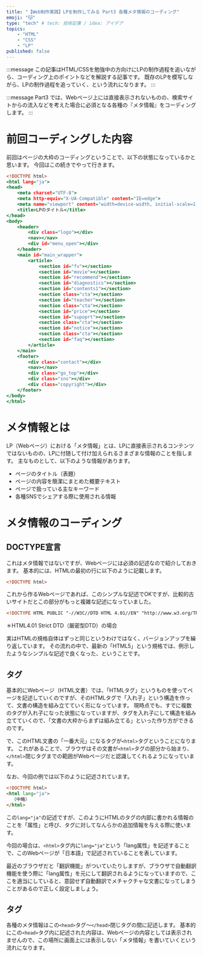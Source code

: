 ```yaml
---
title: "【Web制作実践】LPを制作してみる Part3 各種メタ情報のコーディング"
emoji: "😽"
type: "tech" # tech: 技術記事 / idea: アイデア
topics:
    - "HTML"
    - "CSS"
    - "LP"
published: false
---
```

:::message
この記事はHTML/CSSを勉強中の方向けにLPの制作過程を追いながら、コーディング上のポイントなどを解説する記事です。
既存のLPを模写しながら、LPの制作過程を追っていく、という流れになります。
:::

:::message
Part3 では、Webページ上には直接表示されないものの、検索サイトからの流入などを考えた場合に必須となる各種の『メタ情報』をコーディングします。
:::

# 前回コーディングした内容

前回はページの大枠のコーディングということで、以下の状態になっているかと思います。
今回はこの続きでやって行きます。

```html:lp.html
<!DOCTYPE html>
<html lang="ja">
<head>
    <meta charset="UTF-8">
    <meta http-equiv="X-UA-Compatible" content="IE=edge">
    <meta name="viewport" content="width=device-width, initial-scale=1.0">
    <title>LPのタイトル</title>
</head>
<body>
    <header>
        <div class="logo"></div>
        <nav></nav>
        <div id="menu_open"></div>
    </header>
    <main id="main_wrapper">
        <article>
            <section id="fv"></section>
            <section id="movie"></section>
            <section id="recommend"></section>
            <section id="diagnostics"></section>
            <section id="contents1"></section>
            <section class="cta"></section>
            <section id="teacher"></section>
            <section class="cta"></section>
            <section id="price"></section>
            <section id="supoprt"></section>
            <section class="cta"></section>
            <section id="notice"></section>
            <section class="cta"></section>
            <section id="faq"></section>
        </article>
    </main>
    <footer>
        <div class="contact"></div>
        <nav></nav>
        <div class="go_top"></div>
        <div class="sns"></div>
        <div class="copyright"></div>
    </footer>
</body>
</html>
```

# メタ情報とは

LP（Webページ）における「メタ情報」とは、LPに直接表示されるコンテンツではないものの、LPに付随して付け加えられるさまざまな情報のことを指します。
主なものとして、以下のような情報があります。

- ページのタイトル（表題）
- ページの内容を簡潔にまとめた概要テキスト
- ページで扱っている主なキーワード
- 各種SNSでシェアする際に使用される情報

# メタ情報のコーディング
## DOCTYPE宣言

これはメタ情報ではないですが、Webページには必須の記述なので紹介しておきます。
基本的には、HTMLの最初の行に以下のように記載します。

```html
<!DOCTYPE html>
```

これから作るWebページであれば、このシンプルな記述でOKですが、比較的古いサイトだとこの部分がもっと複雑な記述になっていました。

```html
<!DOCTYPE HTML PUBLIC "-//W3C//DTD HTML 4.01//EN" "http://www.w3.org/TR/html4/strict.dtd">
```
＊HTML4.01 Strict DTD（厳密型DTD）の場合

実はHTMLの規格自体はずっと同じというわけではなく、バージョンアップを繰り返しています。
その流れの中で、最新の「HTML5」という規格では、例示したようなシンプルな記述で良くなった、ということです。

## <html>タグ

基本的にWebページ（HTML文書）では、「HTMLタグ」というものを使ってページを記述していくのですが、そのHTMLタグで「入れ子」という構造を作って、文書の構造を組み立てていく形になっています。
現時点でも、すでに複数のタグが入れ子になった状態になっていますが、タグを入れ子にして構造を組み立てていくので、「文書の大枠からまずは組み立てる」といった作り方ができるのです。

で、このHTML文書の「一番大元」になるタグが`<html>`タグということになります。
これがあることで、ブラウザはその文書が`<html>`タグの部分から始まり、`</html>`閉じタグまでの範囲がWebページだと認識してくれるようになっています。

なお、今回の例では以下のように記述されています。

```html
<!DOCTYPE html>
<html lang="ja">
  （中略）
</html>
```

この`lang="ja"`の記述ですが、このようにHTMLのタグの内部に書かれる情報のことを「属性」と呼び、タグに対してなんらかの追加情報を与える際に使います。

今回の場合は、`<html>`タグ内に`lang="ja"`という「lang属性」を記述することで、このWebページが「日本語」で記述されていることを表しています。

最近のブラウザだと「翻訳機能」がついていたりしますが、ブラウザで自動翻訳機能を使う際に「lang属性」を元にして翻訳されるようになっていますので、ここを適当にしていると、意図せず自動翻訳でメチャクチャな文書になってしまうことがあるので正しく設定しましょう。

## <head>タグ

各種のメタ情報はこの`<head>`タグ〜`</head>`閉じタグの間に記述します。
基本的にこの`<head>`タグ内に記述された内容は、Webページの内容としては表示されませんので、この場所に画面上には表示しない「メタ情報」を書いていくという流れになります。

### <title>タグ

`<title>`タグはそのWebページの「表題」を記載するためのタグとなっており、`<title>`タグと`</title>`閉じタグの間に記述されたテキストがブラウザの「タブ」のタイトルとして表示されます。
また、Googleなどの検索結果にもページのタイトルとしてこのテキストが表示されるようになっています。
文字種や文字数に具体的な制限があるわけではありませんが、あまり長いとテキストを最後まで表示してくれないため、できるだけ簡潔で分かりやすいタイトルを付けるようにしましょう。
＊日本語では30文字前後までが望ましいと言われています。

### <meta>タグ

`<title>`タグは`<title`タグや`<link>`タグでは表せない、任意のメタ情報を記述するためのタグとなっており、`name属性`などを組み合わせて使うことで、意味を持たせたメタ情報を記述できるようになっています。

指定できる属性は先述の`name属性`以外に、`charset属性`、`http-equiv属性`、`content属性`があります。
それぞれどのように使うかは、具体的な事例の中で紹介して行きます。

1. ページの文字コード（文字エンコーディング）

```html:記述例
<head>
  <meta charset="UTF-8">
</head>
```

このように書くことで、そのWebページは「UTF-8」という文字コードで記述されている、という意味になります。
これは、ブラウザでページを表示する際に非常に重要な情報で、基本的にそのファイルを保存したときの文字コードと同じものを記載することになっています。
そこに不整合があると「文字化け」を起こしてページが正常に表示されない場合があります。

2. 古いブラウザへの対応

```html:記述例
<head>
  <meta http-equiv="X-UA-Compatible" content="IE=edge">
</head>
```

これは、今から新規でLPを作成するのであれば、記述しなくても良いかもしれませんが、Visual Studio Codeなどのテキストエディタで補完機能を使って入力しているときに自動的にこの記述が挿入されることが多いです。

この記述は2022年6月にサポートが終了した「Internet Explorer」（以下IE）というMicrosoftの古いブラウザーに対応するための記述で、この例では「インストールされているIEの中で最新のバージョンを使って表示してください」という意味の記述になります。

サイトの方針でIEもサポートする、というのでなければ必要のない記述ですが、あっても特に不具合は起きませんので、あえて記述する必要はないけれど、自動補完された記述を消す必要まではない、という認識でOKです。

3. スマートフォンやタブレットなどへの対応（viewportの設定）

```html:記述例
<head>
  <meta name="viewport" content="width=device-width, initial-scale=1.0">
</head>
```

最近のWebサイトは「レスポンシブデザイン」ということで、PCでもスマートフォンでも閲覧できるようなデザインになっていることが多いですが、その際に必須になるのがこの記述です。
